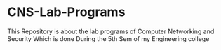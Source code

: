 # CNS-Lab-Programs

This Repository is about the lab programs of Computer Networking and Security Which is done During the 5th Sem of my Engineering college
